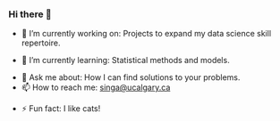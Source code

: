 ### Hi there 👋

<!--
**aj112358/aj112358** is a ✨ _special_ ✨ repository because its `README.md` (this file) appears on your GitHub profile.
Here are some ideas to get you started:
-->

- 🔭 I’m currently working on: Projects to expand my data science skill repertoire.

- 🌱 I’m currently learning: Statistical methods and models.
<!-- - 👯 I’m looking to collaborate on ... -->
<!-- - 🤔 I’m looking for help with ... -->
- 💬 Ask me about: How I can find solutions to your problems.
- 📫 How to reach me: singa@ucalgary.ca
<!-- - 😄 Pronouns: ... -->
- ⚡ Fun fact: I like cats!

